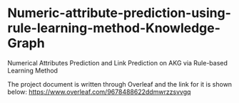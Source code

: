 # Numeric-attribute-prediction-using-rule-learning-method-Knowledge-Graph
Numerical Attributes Prediction and Link Prediction  on AKG via Rule-based Learning Method

The project document is written through Overleaf and the link for it is shown below:
https://www.overleaf.com/9678488622ddmwrzzsvvgq
